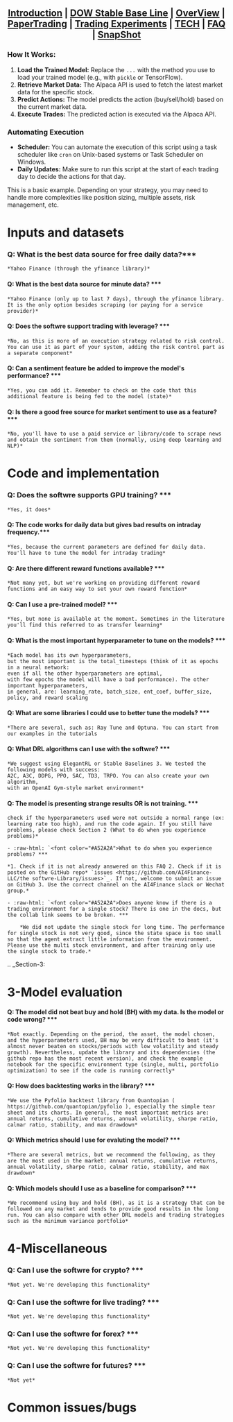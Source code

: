 
<br>
<div align="center">
<h2>

[Introduction](../../README.md) |
[DOW Stable Base Line](/docs/MD/StableBasdelineDowJones.md) |
[OverView](/docs/MD/OverView.md) |
[PaperTrading](/docs/MD/READMExpAlpacaPaperTrading.md) | 
[Trading Experiments](/docs/MD/READMExperiment.md) |
[TECH](/docs/MD/README.TECH.md) |
[FAQ](/docs/MD/READMEfaq.md) | 
[SnapShot](/docs/MD/READMECodeSnapShot.md) 

</h2>
</div>

### How It Works:
1. **Load the Trained Model:** Replace the `...` with the method you use to load your trained model (e.g., with `pickle` or TensorFlow).
2. **Retrieve Market Data:** The Alpaca API is used to fetch the latest market data for the specific stock.
3. **Predict Actions:** The model predicts the action (buy/sell/hold) based on the current market data.
4. **Execute Trades:** The predicted action is executed via the Alpaca API.

### Automating Execution
- **Scheduler:** You can automate the execution of this script using a task scheduler like `cron` on Unix-based systems or Task Scheduler on Windows.
- **Daily Updates:** Make sure to run this script at the start of each trading day to decide the actions for that day.

This is a basic example. Depending on your strategy, you may need to handle more complexities like position sizing, multiple assets, risk management, etc.


Inputs and datasets
========================================================================

    
### Q: What is the best data source for free daily data?***

	*Yahoo Finance (through the yfinance library)*

#### Q: What is the best data source for minute data? ***

	*Yahoo Finance (only up to last 7 days), through the yfinance library. It is the only option besides scraping (or paying for a service provider)*

#### Q: Does the softwre support trading with leverage? ***

	*No, as this is more of an execution strategy related to risk control. You can use it as part of your system, adding the risk control part as a separate component*

#### Q: Can a sentiment feature be added to improve the model's performance? ***

	*Yes, you can add it. Remember to check on the code that this additional feature is being fed to the model (state)*

#### Q: Is there a good free source for market sentiment to use as a feature?  ***

	*No, you'll have to use a paid service or library/code to scrape news and obtain the sentiment from them (normally, using deep learning and NLP)*

Code and implementation
========================================================================

### Q: Does the softwre supports GPU training?  ***

	*Yes, it does*

#### Q: The code works for daily data but gives bad results on intraday frequency.***

	*Yes, because the current parameters are defined for daily data. You'll have to tune the model for intraday trading*

#### Q: Are there different reward functions available? ***

	*Not many yet, but we're working on providing different reward functions and an easy way to set your own reward function*

#### Q: Can I use a pre-trained model?  ***

	*Yes, but none is available at the moment. Sometimes in the literature you'll find this referred to as transfer learning*

#### Q: What is the most important hyperparameter to tune on the models?  ***

	*Each model has its own hyperparameters, 
    but the most important is the total_timesteps (think of it as epochs in a neural network: 
    even if all the other hyperparameters are optimal, 
    with few epochs the model will have a bad performance). The other important hyperparameters, 
    in general, are: learning_rate, batch_size, ent_coef, buffer_size, policy, and reward scaling

#### Q: What are some libraries I could use to better tune the models? ***

	*There are several, such as: Ray Tune and Optuna. You can start from our examples in the tutorials

#### Q: What DRL algorithms can I use with the softwre?  ***

	*We suggest using ElegantRL or Stable Baselines 3. We tested the following models with success: 
    A2C, A3C, DDPG, PPO, SAC, TD3, TRPO. You can also create your own algorithm,
    with an OpenAI Gym-style market environment*

#### Q: The model is presenting strange results OR is not training.   ***
    
    check if the hyperparameters used were not outside a normal range (ex: learning rate too high), and run the code again. If you still have problems, please check Section 2 (What to do when you experience problems)*

    - :raw-html: `<font color="#A52A2A">What to do when you experience problems? ***

    *1. Check if it is not already answered on this FAQ 2. Check if it is posted on the GitHub repo* `issues <https://github.com/AI4Finance-LLC/the softwre-Library/issues>`_. If not, welcome to submit an issue on GitHub 3. Use the correct channel on the AI4Finance slack or Wechat group.*

    - :raw-html: `<font color="#A52A2A">Does anyone know if there is a trading environment for a single stock? There is one in the docs, but the collab link seems to be broken. ***

        *We did not update the single stock for long time. The performance for single stock is not very good, since the state space is too small so that the agent extract little information from the environment. Please use the multi stock environment, and after training only use the single stock to trade.*


.. _Section-3:

3-Model evaluation
========================================================================

#### Q: The model did not beat buy and hold (BH) with my data. Is the model or code wrong?  ***

	*Not exactly. Depending on the period, the asset, the model chosen, and the hyperparameters used, BH may be very difficult to beat (it's almost never beaten on stocks/periods with low volatility and steady growth). Nevertheless, update the library and its dependencies (the github repo has the most recent version), and check the example notebook for the specific environment type (single, multi, portfolio optimization) to see if the code is running correctly*

#### Q: How does backtesting works in the library?  ***

	*We use the Pyfolio backtest library from Quantopian ( https://github.com/quantopian/pyfolio ), especially the simple tear sheet and its charts. In general, the most important metrics are: annual returns, cumulative returns, annual volatility, sharpe ratio, calmar ratio, stability, and max drawdown*

#### Q: Which metrics should I use for evaluting the model?  ***

	*There are several metrics, but we recommend the following, as they are the most used in the market: annual returns, cumulative returns, annual volatility, sharpe ratio, calmar ratio, stability, and max drawdown*

#### Q: Which models should I use as a baseline for comparison?  ***

	*We recommend using buy and hold (BH), as it is a strategy that can be followed on any market and tends to provide good results in the long run. You can also compare with other DRL models and trading strategies such as the minimum variance portfolio*

4-Miscellaneous
========================================================================
### Q: Can I use the softwre for crypto? ***
	*Not yet. We're developing this functionality*
### Q: Can I use the softwre for live trading?  ***
	*Not yet. We're developing this functionality*
### Q: Can I use the softwre for forex? ***
	*Not yet. We're developing this functionality*
### Q: Can I use the softwre for futures? ***
	*Not yet*


Common issues/bugs
====================================
